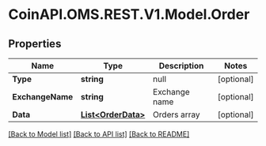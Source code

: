 
# CoinAPI.OMS.REST.V1.Model.Order

## Properties

Name | Type | Description | Notes
------------ | ------------- | ------------- | -------------
**Type** | **string** | null | [optional] 
**ExchangeName** | **string** | Exchange name | [optional] 
**Data** | [**List&lt;OrderData&gt;**](OrderData.md) | Orders array | [optional] 

[[Back to Model list]](../README.md#documentation-for-models)
[[Back to API list]](../README.md#documentation-for-api-endpoints)
[[Back to README]](../README.md)

